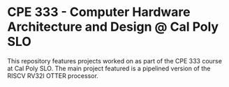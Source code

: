 # CPE 333 - Computer Hardware Architecture and Design @ Cal Poly SLO

This repository features projects worked on as part of the CPE 333 course at Cal Poly SLO. The main project featured is a pipelined version of the RISCV RV32I OTTER processor.
